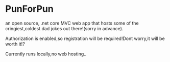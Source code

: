 # PunForPun


an open source, .net core MVC web app that hosts some of the cringiest,coldest dad jokes out there!(sorry in advance).

Authorization is enabled,so registration will be required!Dont worry,it will be worth it!?


Currently runs locally,no web hosting..
